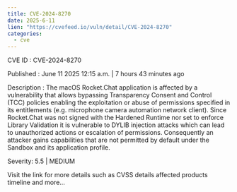 ```yaml
---
title: CVE-2024-8270
date: 2025-6-11
lien: "https://cvefeed.io/vuln/detail/CVE-2024-8270"
categories:
  - cve
---
```


CVE ID : CVE-2024-8270

Published :  June 11
2025
12:15 a.m. | 7 hours
43 minutes ago

Description : The macOS Rocket.Chat application is affected by a vulnerability that allows bypassing  Transparency
Consent
and Control (TCC) policies
enabling the exploitation or abuse of permissions specified in its entitlements (e.g.
microphone
camera
automation
network client). Since Rocket.Chat was not signed with the Hardened Runtime nor set to enforce Library Validation
it is vulnerable to DYLIB injection attacks
which can lead to unauthorized actions or escalation of permissions. Consequently
an attacker gains capabilities that are not permitted by default under the Sandbox and its application profile.

Severity: 5.5 | MEDIUM

Visit the link for more details
such as CVSS details
affected products
timeline
and more...
